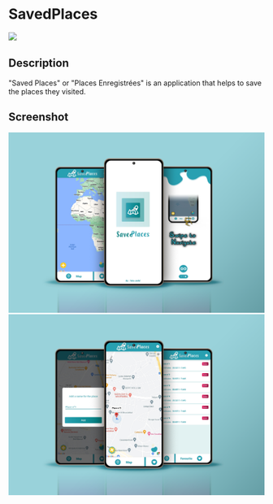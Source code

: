 # SavedPlaces

[![](https://github.com/tahajadid/SavedPlaces/releases/tag/v0.1.0)](https://github.com/tahajadid/SavedPlaces/releases/tag/v0.1.0)


## Description

"Saved Places" or "Places Enregistrées" is an application that helps to save the places they visited.

## Screenshot

<img src="/saved1.png"/>

<img src="/saved2.png"/>


